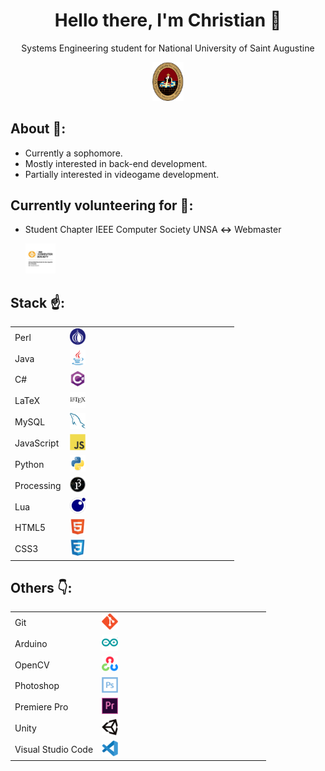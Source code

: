 <h1 align="center">Hello there, I'm Christian 👋</h1>
<p align="center">Systems Engineering student for National University of Saint Augustine</p>
<div align="center">
  <img src="img/institutions/National University of Saint Augustine.png" width="10%" >
</div>

## About 🎉:
* Currently a sophomore.
* Mostly interested in back-end development.
* Partially interested in videogame development.

## Currently volunteering for 🤝:
* Student Chapter IEEE Computer Society UNSA **<->** Webmaster

  <img src="img/institutions/IEEE Computer Society.png" width="10%" >

## Stack ☝️:
   <table>
    <tr>
      <td>Perl</td>
      <td><img src="img/stack/Perl.svg" width="10%"></td>
    </tr>
    <tr>
      <td>Java</td>
      <td><img src="img/stack/Java.svg" width="10%"></td>
    </tr>
    <tr>
      <td>C#</td>
      <td><img src="img/stack/CSharp.svg" width="10%"></td>
    </tr>
    <tr>
      <td>LaTeX</td>
      <td><img src="img/stack/LaTeX.svg" width="10%"></td>
    </tr>
    <tr>
      <td>MySQL</td>
      <td><img src="img/stack/MySQL.svg" width="10%"></td>
    </tr>
    <tr>
      <td>JavaScript</td>
      <td><img src="img/stack/JavaScript.svg" width="10%"></td>
    </tr>
    <tr>
      <td>Python</td>
      <td><img src="img/stack/Python.svg" width="10%"></td>
    </tr>
    <tr>
      <td>Processing</td>
      <td><img src="img/stack/Processing.svg" width="10%"></td>
    </tr>
    <tr>
      <td>Lua</td>
      <td><img src="img/stack/Lua.svg" width="10%"></td>
    </tr>
    <tr>
      <td>HTML5</td>
      <td><img src="img/stack/HTML5.svg" width="10%"></td>
    </tr>
    <tr>
      <td>CSS3</td>
      <td><img src="img/stack/CSS3.svg" width="10%"></td>
    </tr>
  </table>

## Others 👇:
  <table>
    <tr>
      <td>Git</td>
      <td><img src="img/others/Git.svg" width="10%"></td>
    </tr>
    <tr>
      <td>Arduino</td>
      <td><img src="img/others/Arduino.svg" width="10%"></td>
    </tr>
    <tr>
      <td>OpenCV</td>
      <td><img src="img/others/OpenCV.svg" width="10%"></td>
    </tr>
    <tr>
      <td>Photoshop</td>
      <td><img src="img/others/Photoshop.svg" width="10%"></td>
    </tr>
    <tr>
      <td>Premiere Pro</td>
      <td><img src="img/others/PremierePro.svg" width="10%"></td>
    </tr>
    <tr>
      <td>Unity</td>
      <td><img src="img/others/Unity.svg" width="10%"></td>
    </tr>
    <tr>
      <td>Visual Studio Code</td>
      <td><img src="img/others/VSCode.svg" width="10%"></td>
    </tr>
  </table>
